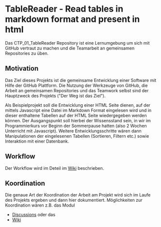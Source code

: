 # TableReader - Read tables in markdown format and present in html  

Das CTP_01_TableReader Repository ist eine Lernumgebung um sich mit GitHub vertraut zu machen und die Teamarbeit an gemeinsamen Repositories zu üben.

## Motivation

Das Ziel dieses Projekts ist die gemeinsame Entwicklung einer Software mit Hilfe der GitHub Plattform. Die Nutzung der Werkzeuge von GitHub, die Arbeit an gemeinsamen Repositories und das Teamwork selbst sind der Hauptzweck des Projekts ("Der Weg ist das Ziel"). 

Als Beispielprojekt soll die Entwicklung einer HTML Seite dienen, auf der mittels Javascript eine Datei im Markdown Format eingelesen wird und in dieser enthaltene Tabellen auf der HTML Seite wiedergegeben werden können. Der Ausgangspunkt soll hierbei der Wissensstand sein, in wir im Programmierkurs vor Beginn der Sommerpause hatten (also 2 Wochen Unterricht mit Javascript). Weitere Entwicklungsschritte wären dann Manipulationen der eingelesenen Tabellen (Sortieren, Filtern etc.) sowie Interaktion mit einer Datenbank. 

## Workflow

Der Workflow wird im Deteil im [Wiki](https://github.com/ComcaveTeamwork/CTP_01_TableReader/wiki/Workflow) beschrieben.


## Koordination

Die genaue Art der Koordination der Arbeit am Projekt wird sich im Laufe des Projekts ergeben und dann hier dokumentiert.
Möglichkeiten zur Koordination wären z.B. das Modul 
- [Discussions](https://github.com/ComcaveTeamwork/CTP_01_TableReader/discussions) oder das 
- [Wiki](https://github.com/ComcaveTeamwork/CTP_01_TableReader/wiki)


